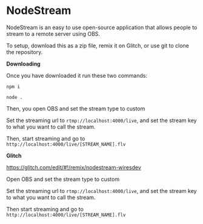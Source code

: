 # NodeStream

NodeStream is an easy to use open-source application that allows people to stream to a remote server using OBS.

To setup, download this as a zip file, remix it on Glitch, or use git to clone the repository.

__Downloading__

Once you have downloaded it run these two commands:

`npm i`

`node .`

Then, you open OBS and set the stream type to custom

Set the streaming url to `rtmp://localhost:4000/live`, and set the stream key to what you want to call the stream.

Then, start streaming and go to `http://localhost:4000/live/[STREAM_NAME].flv`

__Glitch__

https://glitch.com/edit/#!/remix/nodestream-wiresdev

Open OBS and set the stream type to custom

Set the streaming url to `rtmp://localhost:4000/live`, and set the stream key to what you want to call the stream.

Then start streaming and go to `http://localhost:4000/live/[STREAM_NAME].flv`
